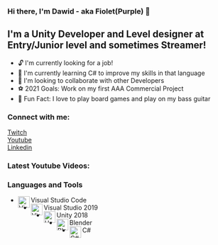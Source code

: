 ### Hi there, I'm Dawid - aka Fiolet(Purple) 👋

## I'm a Unity Developer and Level designer at Entry/Junior level and sometimes Streamer!
- 🔓 I'm currently looking for a job!
- 🌱 I'm currently learning C# to improve my skills in that language
- 👯 I'm looking to collaborate with other Developers
- ⚽ 2021 Goals: Work on my first AAA Commercial Project
- 💜 Fun Fact: I love to play board games and play on my bass guitar

### Connect with me:
<a href="https://www.twitch.tv/punkplayinggames">Twitch</a>  
<a href="https://www.youtube.com/channel/UCItH16WRPq7CDVM8TYNTaoA">Youtube</a>  
<a href="www.linkedin.com/in/dawid-koźmin">Linkedin</a>

### Latest Youtube Videos:
<!-- BLOG-POST-LIST:START -->
<!-- BLOG-POST-LIST:END -->

### Languages and Tools
- <img align="left" alt="Visual Studio Code" width="26px" src="https://cdn.dribbble.com/users/340052/screenshots/2436746/icon-dribbble_1x.png" >Visual Studio Code</img>
- <img align="left" alt="Visual Studio 2019" width="26px" src="https://d1u7j79bg1ays7.cloudfront.net/blog/wp-content/uploads/2019/01/visual-studio-2019.png">Visual Studio 2019</img>
- <img align="left" alt="Unity 2018" width="26px" src="https://upload.wikimedia.org/wikipedia/ru/a/a3/Unity_Logo.png">Unity 2018</img>
- <img align="left" alt="Blender" width="26px" src="https://th.bing.com/th/id/Rb2c55301f175ab307de679ac74d4d791?rik=AKiQv6MTBIowhQ&riu=http%3a%2f%2fimages5.fanpop.com%2fimage%2fphotos%2f31800000%2fBlender-logo-blender-31861010-167-132.png" />Blender 
- <img align="left" alt="C#" width="26px" src="https://cdn.auth0.com/blog/native-csharp/logo.png" />C#
